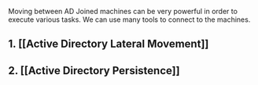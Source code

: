Moving between AD Joined machines can be very powerful in order to execute various tasks. We can use many tools to connect to the machines.

## 1. [[Active Directory Lateral Movement]]
## 2. [[Active Directory Persistence]]


